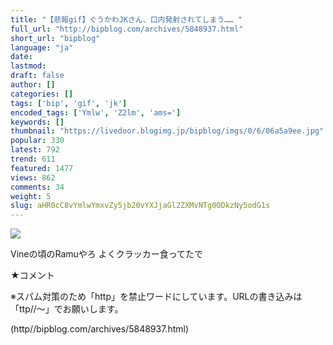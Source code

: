 ```yaml
---
title: "【悲報gif】ぐうかわJKさん、口内発射されてしまう…… "
full_url: "http://bipblog.com/archives/5848937.html"
short_url: "bipblog"
language: "ja"
date: 
lastmod: 
draft: false
author: []
categories: []
tags: ['bip', 'gif', 'jk']
encoded_tags: ['Ymlw', 'Z2lm', 'ams=']
keywords: []
thumbnail: "https://livedoor.blogimg.jp/bipblog/imgs/0/6/06a5a9ee.jpg"
popular: 330
latest: 792
trend: 611
featured: 1477
views: 862
comments: 34
weight: 5
slug: aHR0cC8vYmlwYmxvZy5jb20vYXJjaGl2ZXMvNTg0ODkzNy5odG1s
---
```


![](https://livedoor.blogimg.jp/bipblog/imgs/0/6/06a5a9ee.jpg)

<div><p>Vineの頃のRamuやろ よくクラッカー食ってたで</p><p class='meiryo'>★コメント</p><p class='center'><p class='kyakuchu center'>※スパム対策のため「http」を禁止ワードにしています。URLの書き込みは「ttp//～」でお願いします。</p></p> </div>

(http//bipblog.com/archives/5848937.html)
